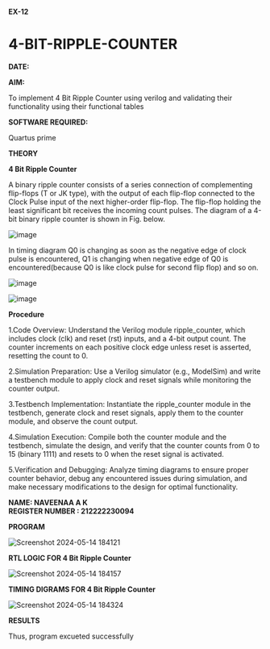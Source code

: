 **EX-12**


# 4-BIT-RIPPLE-COUNTER


**DATE:**


**AIM:**

To implement  4 Bit Ripple Counter using verilog and validating their functionality using their functional tables

**SOFTWARE REQUIRED:**

Quartus prime

**THEORY**

**4 Bit Ripple Counter**

A binary ripple counter consists of a series connection of complementing flip-flops (T or JK type), with the output of each flip-flop connected to the Clock Pulse input of the next higher-order flip-flop. The flip-flop holding the least significant bit receives the incoming count pulses. The diagram of a 4-bit binary ripple counter is shown in Fig. below.

![image](https://github.com/naavaneetha/4-BIT-RIPPLE-COUNTER/assets/154305477/cb4b74d4-31ab-4359-95d0-d22e67daba13)

In timing diagram Q0 is changing as soon as the negative edge of clock pulse is encountered, Q1 is changing when negative edge of Q0 is encountered(because Q0 is like clock pulse for second flip flop) and so on.

![image](https://github.com/naavaneetha/4-BIT-RIPPLE-COUNTER/assets/154305477/a573a7d6-014e-4e54-93e6-e2ac9530960b)

![image](https://github.com/naavaneetha/4-BIT-RIPPLE-COUNTER/assets/154305477/85e1958a-2fc1-49bb-9a9f-d58ccbf3663c)

**Procedure**

1.Code Overview: Understand the Verilog module ripple_counter, which includes clock (clk) and reset (rst) inputs, and a 4-bit output count. The counter increments on each positive clock edge unless reset is asserted, resetting the count to 0.

2.Simulation Preparation: Use a Verilog simulator (e.g., ModelSim) and write a testbench module to apply clock and reset signals while monitoring the counter output.

3.Testbench Implementation: Instantiate the ripple_counter module in the testbench, generate clock and reset signals, apply them to the counter module, and observe the count output.

4.Simulation Execution: Compile both the counter module and the testbench, simulate the design, and verify that the counter counts from 0 to 15 (binary 1111) and resets to 0 when the reset signal is activated.

5.Verification and Debugging: Analyze timing diagrams to ensure proper counter behavior, debug any encountered issues during simulation, and make necessary modifications to the design for optimal functionality.


**NAME: NAVEENAA A K**   
**REGISTER NUMBER : 212222230094**  





**PROGRAM**


![Screenshot 2024-05-14 184121](https://github.com/subha-shinibalasubramanian/4-BIT-RIPPLE-COUNTER/assets/164154478/4830e9f1-d083-490d-9bde-d22cf3d6d089)



**RTL LOGIC FOR 4 Bit Ripple Counter**


![Screenshot 2024-05-14 184157](https://github.com/subha-shinibalasubramanian/4-BIT-RIPPLE-COUNTER/assets/164154478/537aef94-136b-46c9-b3c1-fd7542d9cb27)

**TIMING DIGRAMS FOR 4 Bit Ripple Counter**

![Screenshot 2024-05-14 184324](https://github.com/subha-shinibalasubramanian/4-BIT-RIPPLE-COUNTER/assets/164154478/fcbff3e1-a537-4de4-9d41-a0c4976747f4)


**RESULTS**

Thus, program excueted successfully
